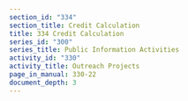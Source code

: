 ```yaml
---
section_id: "334"
section_title: Credit Calculation
title: 334 Credit Calculation
series_id: "300"
series_title: Public Information Activities
activity_id: "330"
activity_title: Outreach Projects
page_in_manual: 330-22
document_depth: 3
---
```


